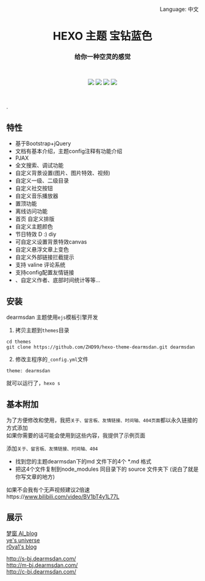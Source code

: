 <div align="right">
  Language:
  中文
</div>
<p align="center">
  </p>
<p align="center">
  </p>

<h1 align="center">HEXO 主题 宝钻蓝色 </h1>
<h3 align="center">给你一种空灵的感觉 </h3><br/>
<p align="center">
   <a href="https://nodejs.org"><img src="https://img.shields.io/badge/node-%3E= v10-green?style=flat-square"></a>
  <a href="https://hexo.io"><img src="https://img.shields.io/badge/hexo-%3E=4.0.0-blue?style=flat-square&logo=hexo"></a>
  <a href="https://github.com/ZHD99/hexo-theme-dearmsdan/blob/master/LICENSE"><img src="https://img.shields.io/badge/license-%20MIT -orange?style=flat-square&logo=gnu"></a>
 <a href="https://codeload.github.com/ZHD99/hexo-theme-dearmsdan/zip/master"><img src="https://img.shields.io/badge/downloads-772KB-brightgreen?style=flat-square"></a> 
  <br/>
</p>
<br/>

.  <br/>

## 特性

- 基于Bootstrap+jQuery
- 文档有基本介绍，主题config注释有功能介绍
- PJAX
- 全文搜索、调试功能
- 自定义背景设置(图片、图片特效、视频)
- 自定义一级、二级目录
- 自定义社交按钮
- 自定义音乐播放器
- 置顶功能
- 离线访问功能
- 首页 自定义排版
- 自定义主题颜色
- 节日特效  D :)  diy
- 可自定义设置背景特效canvas
- 自定义悬浮文章上变色
- 自定义外部链接拦截提示
- 支持 valine 评论系统
- 支持config配置友情链接
- 、自定义作者、底部时间统计等等...

## 安装

dearmsdan 主题使用`ejs`模板引擎开发

1. 拷贝主题到`themes`目录

```
cd themes
git clone https://github.com/ZHD99/hexo-theme-dearmsdan.git dearmsdan
```

2. 修改主程序的`_config.yml`文件

```
theme: dearmsdan
```

就可以运行了，`hexo s`



## 基本附加

为了方便修改和使用，我把`关于、留言板、友情链接、时间轴、404页面`都以永久链接的方式添加  
如果你需要的话可能会使用到这些内容，我提供了示例页面 

添加`关于、留言板、友情链接、时间轴、404`  

- 找到您的主题dearmsdan下的md 文件下的4个 *.md 格式 
- 把这4个文件复制到node_modules  同目录下的 source 文件夹下 (说白了就是你写文章的地方)

如果不会我有个无声视频建议2倍速https://www.bilibili.com/video/BV1bT4y1L77L



## 展示

 [梦窗 AI_blog](https://mymengchuang.gitee.io/)    
 [ ye\'s universe](https://beamaster.top/)   
[ r0ya1\'s blog](https://r0ya1.gitee.io/)     

http://s-bj.dearmsdan.com/  
http://m-bj.dearmsdan.com/  
http://c-bj.dearmsdan.com/   

